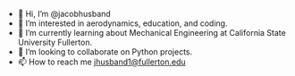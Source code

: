 - 👋 Hi, I’m @jacobhusband
- 👀 I’m interested in aerodynamics, education, and coding.
- 🌱 I’m currently learning about Mechanical Engineering at California State University Fullerton.
- 💞️ I’m looking to collaborate on Python projects.
- 📫 How to reach me jhusband1@fullerton.edu

<!---
jacobhusband/jacobhusband is a ✨ special ✨ repository because its `README.md` (this file) appears on your GitHub profile.
You can click the Preview link to take a look at your changes.
--->
